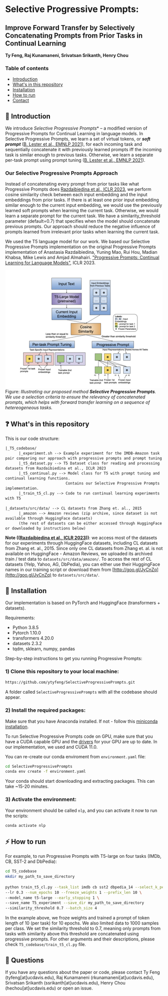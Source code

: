# Selective Progressive Prompts: 
## Improve Forward Transfer by Selectively Concatenating Prompts from Prior Tasks in Continual Learning

**Ty Feng, Raj Kunamaneni, Srivatsan Srikanth, Henry Chou**

### Table of contents
* [Introduction](#star2-introduction)
* [What's in this repository](#question-whats-in-this-repository)
* [Installation](#wrench-installation)
* [How to run](#zap-how-to-run) 
* [Contact](#raising_hand-questions)


## :star2: Introduction
We introduce *Selective Progressive Prompts** – a modified version of Progressive Prompts for Continual Learning in language models. In Selective Progressive Prompts, we learn a set of virtual tokens, or ***soft prompt*** ([B. Lester et al., EMNLP 2021](https://arxiv.org/pdf/2104.08691.pdf)), for each incoming task and sequentially concatenate it with previously learned prompts iff the incoming task is similar enough to previous tasks. Otherwise, we learn a separate per-task prompt using prompt tuning ([B. Lester et al., EMNLP 2021](https://arxiv.org/pdf/2104.08691.pdf)). 


### Our Selective Progressive Prompts Approach
Instead of concatenating every prompt from prior tasks like what Progressive Prompts does [Razdaibiedina et al., ICLR 2023](https://arxiv.org/abs/2301.12314), we perform cosine similarity check between each input embedding and the input embeddings from prior tasks. If there is at least one prior input embedding similar enough to the current input embedding, we would use the previously learned soft prompts when learning the current task. Otherwise, we would learn a separate prompt for the current task. We have a similarity_threshold parameter (default=0.7) that specifies when the model should concatenate previous prompts. Our approach should reduce the negative influence of prompts learned from irrelevant prior tasks when learning the current task.

We used the T5 language model for our work. We based our Selective Progressive Prompts implementation on the original Progressive Prompts implementation of Anastasia Razdaibiedina, Yuning Mao, Rui Hou, Madian Khabsa, Mike Lewis and Amjad Almahairi. ["Progressive Prompts: Continual Learning for Language Models"](https://arxiv.org/abs/2301.12314), ICLR 2023.

![Selective Progressive Prompts](/images/Selective_illustration.png)
Figure: *Illustrating our proposed method **Selective Progressive Prompts**. We use a selection criteria to ensure the relevancy of concatenated prompts, which helps with forward transfer learning on a sequence of hetereogeneous tasks.*

## :question: What's in this repository

This is our code structure:

```
|_T5_codebase/
      |_experiment.sh --> Example experiment for the IMDB-Amazon task pair comparing our approach with progressive prompts and prompt tuning
      |_t5_dataset.py --> T5 Dataset class for reading and processing datasets from Razdaibiedina et al., ICLR 2023
      |_t5_continual.py --> Model class for T5 with prompt tuning and continual learning functions. 
                           Contains our Selective Progressive Prompts implementation.
      |_train_t5_cl.py --> Code to run continual learning experiments with T5 
      
|_datasets/src/data/ --> CL datasets from Zhang et. al., 2015
      |_amazon --> Amazon reviews (zip archive, since dataset is not available through HuggingFace datasets)
      (the rest of datasets can be either accessed through HuggingFace or downloaded by instructions below)
```

**Note (([Razdaibiedina et al., ICLR 2023](https://arxiv.org/abs/2301.12314)))**: we access most of the datasets for our experiments through HuggingFace datasets, including CL datasets from Zhang et. al., 2015. Since only one CL datasets from Zhang et. al. is not available on HuggingFace - Amazon Reviews, we uploaded its archived train / test data to ```datasets/src/data/amazon/```. To access the rest of CL datasets (Yelp, Yahoo, AG, DbPedia), you can either use their HuggingFace names in our training script or download them from [http://goo.gl/JyCnZq](http://goo.gl/JyCnZq) to ```datasets/src/data/```.

## :wrench: Installation

Our implementation is based on PyTorch and HuggingFace (transformers + datasets). 

Requirements:
* Python 3.8.5
* Pytorch 1.10.0
* transformers 4.20.0
* datasets 2.3.2
* tqdm, sklearn, numpy, pandas

Step-by-step instructions to get you running Progressive Prompts:

### 1) Clone this repository to your local machine:

```bash
https://github.com/ytyfeng/SelectiveProgressivePrompts.git
```  

A folder called ```SelectiveProgressivePrompts``` with all the codebase should appear.

### 2) Install the required packages:

Make sure that you have Anaconda installed. If not - follow this [miniconda installation](https://docs.conda.io/en/latest/miniconda.html).

To run Selective Progressive Prompts code on GPU, make sure that you have a CUDA capable GPU and the [drivers](https://www.nvidia.com/download/index.aspx?lang=en-us) for your GPU are up to date. In our implementation, we used and CUDA 11.0.

You can re-create our conda enviroment from ```environment.yaml``` file:

```bash
cd SelectiveProgressivePrompts
conda env create -f environment.yaml
```

Your conda should start downloading and extracting packages. This can take ~15-20 minutes.

### 3) Activate the environment:

Your environment should be called ```nlp```, and you can activate it now to run the scripts:

```bash
conda activate nlp
```

## :zap: How to run 

For example, to run Progressive Prompts with T5-large on four tasks (IMDb, CB, SST-2 and DbPedia):
```bash
cd T5_codebase
mkdir my_path_to_save_directory

python train_t5_cl.py --task_list imdb cb sst2 dbpedia_14 --select_k_per_class 1000 \
--lr 0.3 --num_epochs 10 --freeze_weights 1 --prefix_len 10 \
--model_name t5-large --early_stopping 1 \
--save_name T5_experiment --save_dir my_path_to_save_directory
--similarity_threshold 0.7 --batch_size 4
```

In the example above, we froze weights and trained a prompt of token length of 10 (per task) for 10 epochs. We also limited data to 1000 samples per class. We set the similarity threshold to 0.7, meaning only prompts from tasks with similarity above this threshold are concatenated using progressive prompts.
For other arguments and their descriptions, please check ```T5_codebase/train_t5_cl.py``` file.


## :raising_hand: Questions
If you have any questions about the paper or code, please contact Ty Feng (tyfeng[at]ucdavis.edu), Raj Kunamaneni (rkunamaneni[at]ucdavis.edu), Srivatsan Srikanth (ssrikanth[at]ucdavis.edu), Henry Chou (hechou[at]ucdavis.edu) or open an issue. 
